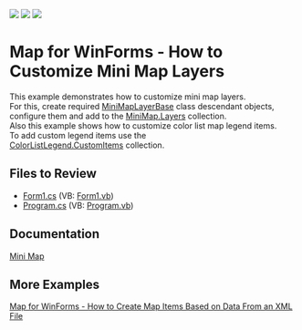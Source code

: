 <!-- default badges list -->
![](https://img.shields.io/endpoint?url=https://codecentral.devexpress.com/api/v1/VersionRange/128576362/16.1.4%2B)
[![](https://img.shields.io/badge/Open_in_DevExpress_Support_Center-FF7200?style=flat-square&logo=DevExpress&logoColor=white)](https://supportcenter.devexpress.com/ticket/details/T201418)
[![](https://img.shields.io/badge/📖_How_to_use_DevExpress_Examples-e9f6fc?style=flat-square)](https://docs.devexpress.com/GeneralInformation/403183)
<!-- default badges end -->

# Map for WinForms - How to Customize Mini Map Layers

This example demonstrates how to customize mini map layers.<br />For this, create required <a href="https://documentation.devexpress.com/#WindowsForms/clsDevExpressXtraMapMiniMapLayerBasetopic">MiniMapLayerBase</a> class descendant objects, configure them and add to the <a href="https://documentation.devexpress.com/#WindowsForms/DevExpressXtraMapMiniMap_Layerstopic">MiniMap.Layers</a> collection.<br />Also this example shows how to customize color list map legend items. <br />To add custom legend items use the <a href="https://documentation.devexpress.com/#WindowsForms/DevExpressXtraMapColorListLegend_CustomItemstopic">ColorListLegend.CustomItems</a> collection.

## Files to Review

* [Form1.cs](./CS/MiniMapLayers/Form1.cs) (VB: [Form1.vb](./VB/MiniMapLayers/Form1.vb))
* [Program.cs](./CS/MiniMapLayers/Program.cs) (VB: [Program.vb](./VB/MiniMapLayers/Program.vb))

## Documentation

[Mini Map](https://docs.devexpress.com/WindowsForms/17683/controls-and-libraries/map-control/visual-elements/mini-map)

## More Examples 

[Map for WinForms - How to Create Map Items Based on Data From an XML File](https://github.com/DevExpress-Examples/winforms-map-bind-to-xml-data)
